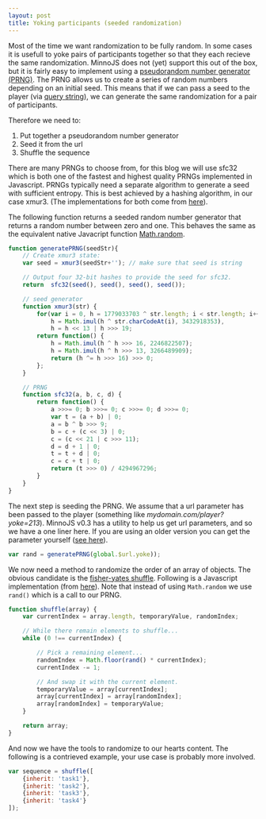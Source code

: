 ```yaml
---
layout: post
title: Yoking participants (seeded randomization)
---
```


Most of the time we want randomization to be fully random.
In some cases it is usefull to yoke pairs of participants together so that they each recieve the same randomization.
MinnoJS does not (yet) support this out of the box, but it is fairly easy to implement using a [pseudorandom number generator (PRNG)](https://en.wikipedia.org/wiki/Pseudorandom_number_generator).
The PRNG allows us to create a series of random numbers depending on an initial seed.
This means that if we can pass a seed to the player (via [query string](https://en.wikipedia.org/wiki/Query_string)), we can generate the same randomization for a pair of participants.

Therefore we need to:

1. Put together a pseudorandom number generator
2. Seed it from the url 
3. Shuffle the sequence

There are many PRNGs to choose from, for this blog we will use sfc32 which is both one of the fastest and highest quality PRNGs implemented in Javascript.
PRNGs typically need a separate algorithm to generate a seed with sufficient entropy.
This is best achieved by a hashing algorithm, in our case xmur3.
(The implementations for both come from [here](https://stackoverflow.com/a/47593316/1400366)).

The following function returns a seeded random number generator that returns a random number between zero and one.
This behaves the same as the equivalent native Javacript function [Math.random](https://developer.mozilla.org/en-US/docs/Web/JavaScript/Reference/Global_Objects/Math/random).

```js
function generatePRNG(seedStr){
    // Create xmur3 state:
    var seed = xmur3(seedStr+''); // make sure that seed is string

    // Output four 32-bit hashes to provide the seed for sfc32.
    return  sfc32(seed(), seed(), seed(), seed());

    // seed generator
    function xmur3(str) {
        for(var i = 0, h = 1779033703 ^ str.length; i < str.length; i++)
            h = Math.imul(h ^ str.charCodeAt(i), 3432918353),
            h = h << 13 | h >>> 19;
        return function() {
            h = Math.imul(h ^ h >>> 16, 2246822507);
            h = Math.imul(h ^ h >>> 13, 3266489909);
            return (h ^= h >>> 16) >>> 0;
        };
    }

    // PRNG
    function sfc32(a, b, c, d) {
        return function() {
            a >>>= 0; b >>>= 0; c >>>= 0; d >>>= 0; 
            var t = (a + b) | 0;
            a = b ^ b >>> 9;
            b = c + (c << 3) | 0;
            c = (c << 21 | c >>> 11);
            d = d + 1 | 0;
            t = t + d | 0;
            c = c + t | 0;
            return (t >>> 0) / 4294967296;
        }
    }
}
```

The next step is seeding the PRNG.
We assume that a url parameter has been passed to the player (something like *mydomain.com/player?yoke=213*).
MinnoJS v0.3 has a utility to help us get url parameters, and so we have a one liner here.
If you are using an older version you can get the parameter yourself
([see here](https://stackoverflow.com/questions/979975/how-to-get-the-value-from-the-get-parameters)).

```js
var rand = generatePRNG(global.$url.yoke));
```

We now need a method to randomize the order of an array of objects.
The obvious candidate is the [fisher-yates shuffle](https://en.wikipedia.org/wiki/Fisher%E2%80%93Yates_shuffle).
Following is a Javascript implementation (from [here](https://stackoverflow.com/a/2450976/1400366)).
Note that instead of using `Math.random` we use `rand()` which is a call to our PRNG.

```js
function shuffle(array) {
    var currentIndex = array.length, temporaryValue, randomIndex;

    // While there remain elements to shuffle...
    while (0 !== currentIndex) {

        // Pick a remaining element...
        randomIndex = Math.floor(rand() * currentIndex);
        currentIndex -= 1;

        // And swap it with the current element.
        temporaryValue = array[currentIndex];
        array[currentIndex] = array[randomIndex];
        array[randomIndex] = temporaryValue;
    }

    return array;
}
```

And now we have the tools to randomize to our hearts content.
The following is a contrieved example, your use case is probably more involved.

```js
var sequence = shuffle([
    {inherit: 'task1'},
    {inherit: 'task2'},
    {inherit: 'task3'},
    {inherit: 'task4'}
]);
```